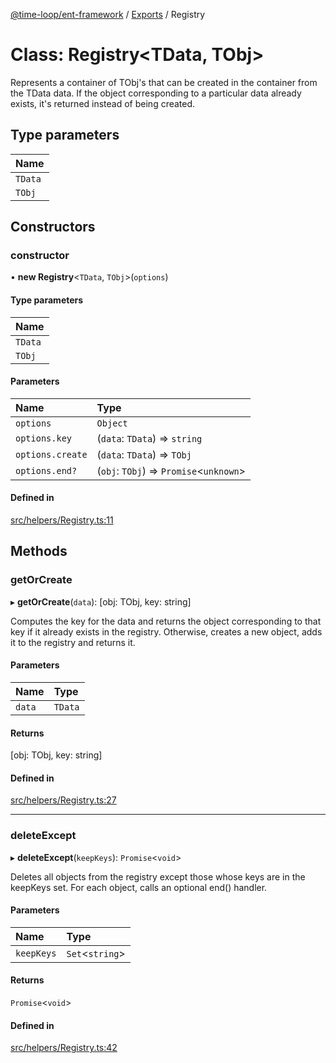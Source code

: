 [@time-loop/ent-framework](../README.md) / [Exports](../modules.md) / Registry

# Class: Registry<TData, TObj\>

Represents a container of TObj's that can be created in the container from
the TData data. If the object corresponding to a particular data already
exists, it's returned instead of being created.

## Type parameters

| Name |
| :------ |
| `TData` |
| `TObj` |

## Constructors

### constructor

• **new Registry**<`TData`, `TObj`\>(`options`)

#### Type parameters

| Name |
| :------ |
| `TData` |
| `TObj` |

#### Parameters

| Name | Type |
| :------ | :------ |
| `options` | `Object` |
| `options.key` | (`data`: `TData`) => `string` |
| `options.create` | (`data`: `TData`) => `TObj` |
| `options.end?` | (`obj`: `TObj`) => `Promise`<`unknown`\> |

#### Defined in

[src/helpers/Registry.ts:11](https://github.com/clickup/ent-framework/blob/master/src/helpers/Registry.ts#L11)

## Methods

### getOrCreate

▸ **getOrCreate**(`data`): [obj: TObj, key: string]

Computes the key for the data and returns the object corresponding to that
key if it already exists in the registry. Otherwise, creates a new object,
adds it to the registry and returns it.

#### Parameters

| Name | Type |
| :------ | :------ |
| `data` | `TData` |

#### Returns

[obj: TObj, key: string]

#### Defined in

[src/helpers/Registry.ts:27](https://github.com/clickup/ent-framework/blob/master/src/helpers/Registry.ts#L27)

___

### deleteExcept

▸ **deleteExcept**(`keepKeys`): `Promise`<`void`\>

Deletes all objects from the registry except those whose keys are in the
keepKeys set. For each object, calls an optional end() handler.

#### Parameters

| Name | Type |
| :------ | :------ |
| `keepKeys` | `Set`<`string`\> |

#### Returns

`Promise`<`void`\>

#### Defined in

[src/helpers/Registry.ts:42](https://github.com/clickup/ent-framework/blob/master/src/helpers/Registry.ts#L42)
